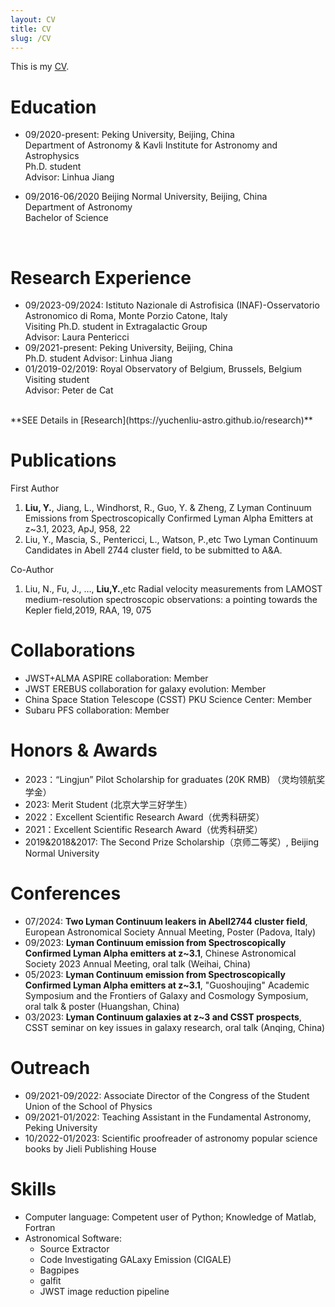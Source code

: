 ```yaml
---
layout: CV
title: CV
slug: /CV
---
```


<p>This is my <a target="_blank" href="{{ "/assets/LiuYuchen_cv1.pdf" | absolute_url }}">CV</a>.</p>

# Education
- 09/2020-present:      Peking University, Beijing, China	<br />
Department of Astronomy & Kavli Institute for Astronomy and Astrophysics<br />
Ph.D. student <br />
Advisor: Linhua Jiang<br />

- 09/2016-06/2020      Beijing Normal University, Beijing, China	  <br />
Department of Astronomy	 <br />
Bachelor of Science
<br />

# Research Experience

- 09/2023-09/2024: Istituto Nazionale di Astrofisica (INAF)-Osservatorio Astronomico di Roma, Monte Porzio Catone, Italy <br />
Visiting Ph.D. student in Extragalactic Group <br />
Advisor: Laura Pentericci<br />
- 09/2021-present: Peking University, Beijing, China	 <br />
Ph.D. student
Advisor: Linhua Jiang <br />
-  01/2019-02/2019: Royal Observatory of Belgium, Brussels, Belgium <br />
Visiting student <br />
Advisor: Peter de Cat                                                                 
<br />
**SEE Details in [Research](https://yuchenliu-astro.github.io/research)**

<br />

# Publications

First Author <br />
1.	**Liu, Y.**, Jiang, L., Windhorst, R., Guo, Y. & Zheng, Z 
Lyman Continuum Emissions from Spectroscopically Confirmed Lyman Alpha Emitters at z~3.1, 2023, ApJ, 958, 22 <br />
2.	Liu, Y., Mascia, S., Pentericci, L., Watson, P.,etc
Two Lyman Continuum Candidates in Abell 2744 cluster field, to be submitted to A&A. <br />

Co-Author <br />
1.	Liu, N., Fu, J., …, **Liu,Y.**,etc
Radial velocity measurements from LAMOST medium-resolution spectroscopic observations: a pointing towards the Kepler field,2019, RAA, 19, 075 <br />

# Collaborations

- JWST+ALMA ASPIRE collaboration: Member
- JWST EREBUS collaboration for galaxy evolution: Member
- China Space Station Telescope (CSST) PKU Science Center: Member
- Subaru PFS collaboration: Member

# Honors & Awards

- 2023：“Lingjun” Pilot Scholarship for graduates (20K RMB) （灵均领航奖学金）
- 2023: Merit Student (北京大学三好学生）
- 2022：Excellent Scientific Research Award（优秀科研奖）
- 2021：Excellent Scientific Research Award（优秀科研奖）
- 2019&2018&2017: The Second Prize Scholarship（京师二等奖）, Beijing Normal University

# Conferences

- 07/2024: **Two Lyman Continuum leakers in Abell2744 cluster field**, European Astronomical Society Annual Meeting, Poster (Padova, Italy)
- 09/2023: **Lyman Continuum emission from Spectroscopically Confirmed Lyman Alpha emitters at z~3.1**, Chinese Astronomical Society 2023 Annual Meeting, oral talk (Weihai, China)
- 05/2023: **Lyman Continuum emission from Spectroscopically Confirmed Lyman Alpha emitters at z~3.1**, "Guoshoujing" Academic Symposium and the Frontiers of Galaxy and Cosmology Symposium, oral talk & poster (Huangshan, China)
- 03/2023: **Lyman Continuum galaxies at z~3 and CSST prospects**, CSST seminar on key issues in galaxy research, oral talk (Anqing, China)

# Outreach

- 09/2021-09/2022: Associate Director of the Congress of the Student Union of the School of Physics
- 09/2021-01/2022: Teaching Assistant in the Fundamental Astronomy, Peking University
- 10/2022-01/2023: Scientific proofreader of astronomy popular science books by Jieli Publishing House

# Skills

- Computer language: Competent user of Python; Knowledge of Matlab, Fortran
- Astronomical Software:
  - Source Extractor
  - Code Investigating GALaxy Emission (CIGALE)
  - Bagpipes
  - galfit
  - JWST image reduction pipeline




	




<br />
